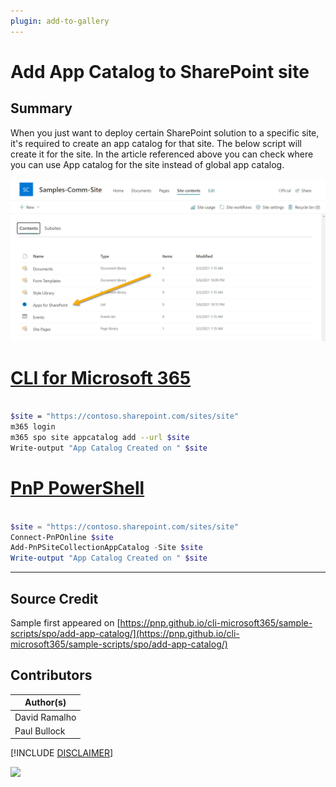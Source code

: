 ```yaml
---
plugin: add-to-gallery
---
```


# Add App Catalog to SharePoint site

## Summary

When you just want to deploy certain SharePoint solution to a specific site, it's required to create an app catalog for that site. The below script will create it for the site. In the article referenced above you can check where you can use App catalog for the site instead of global app catalog.

![Example Screenshot](assets/example.png)

# [CLI for Microsoft 365](#tab/cli-m365)

```bash

$site = "https://contoso.sharepoint.com/sites/site"
m365 login
m365 spo site appcatalog add --url $site
Write-output "App Catalog Created on " $site

```
# [PnP PowerShell](#tab/pnpps)

```powershell

$site = "https://contoso.sharepoint.com/sites/site"
Connect-PnPOnline $site
Add-PnPSiteCollectionAppCatalog -Site $site
Write-output "App Catalog Created on " $site

```

***

## Source Credit

Sample first appeared on [https://pnp.github.io/cli-microsoft365/sample-scripts/spo/add-app-catalog/](https://pnp.github.io/cli-microsoft365/sample-scripts/spo/add-app-catalog/)

## Contributors

| Author(s) |
|-----------|
| David Ramalho |
| Paul Bullock |

[!INCLUDE [DISCLAIMER](../../docfx/includes/DISCLAIMER.md)]

<img src="https://telemetry.sharepointpnp.com/script-samples/scripts/add-app-catalogue-to-sp-site" aria-hidden="true" />